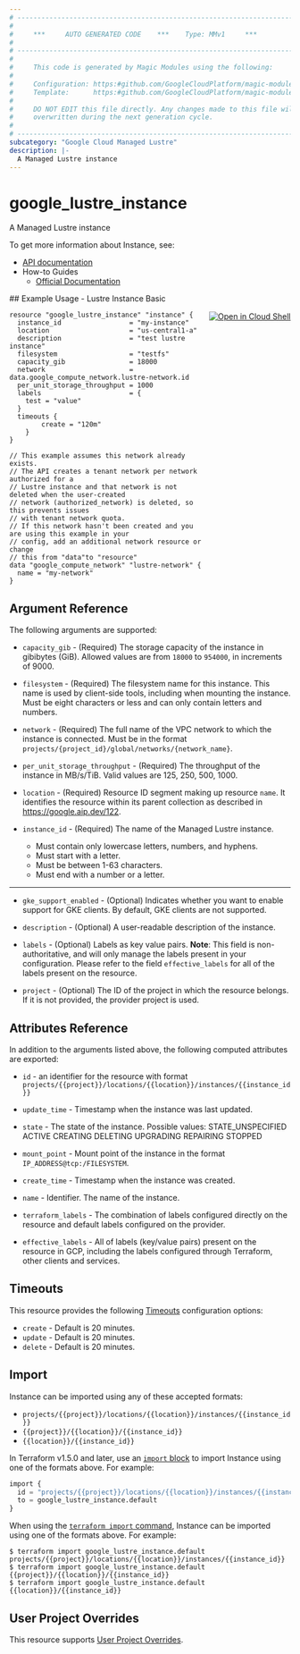 ```yaml
---
# ----------------------------------------------------------------------------
#
#     ***     AUTO GENERATED CODE    ***    Type: MMv1     ***
#
# ----------------------------------------------------------------------------
#
#     This code is generated by Magic Modules using the following:
#
#     Configuration: https:#github.com/GoogleCloudPlatform/magic-modules/tree/main/mmv1/products/lustre/Instance.yaml
#     Template:      https:#github.com/GoogleCloudPlatform/magic-modules/tree/main/mmv1/templates/terraform/resource.html.markdown.tmpl
#
#     DO NOT EDIT this file directly. Any changes made to this file will be
#     overwritten during the next generation cycle.
#
# ----------------------------------------------------------------------------
subcategory: "Google Cloud Managed Lustre"
description: |-
  A Managed Lustre instance
---
```


# google_lustre_instance

A Managed Lustre instance


To get more information about Instance, see:

* [API documentation](https://cloud.google.com/managed-lustre/docs/reference/rest/v1/projects.locations.instances)
* How-to Guides
    * [Official Documentation](https://cloud.google.com/managed-lustre/docs/create-instance)

<div class = "oics-button" style="float: right; margin: 0 0 -15px">
  <a href="https://console.cloud.google.com/cloudshell/open?cloudshell_git_repo=https%3A%2F%2Fgithub.com%2Fterraform-google-modules%2Fdocs-examples.git&cloudshell_image=gcr.io%2Fcloudshell-images%2Fcloudshell%3Alatest&cloudshell_print=.%2Fmotd&cloudshell_tutorial=.%2Ftutorial.md&cloudshell_working_dir=lustre_instance_basic&open_in_editor=main.tf" target="_blank">
    <img alt="Open in Cloud Shell" src="//gstatic.com/cloudssh/images/open-btn.svg" style="max-height: 44px; margin: 32px auto; max-width: 100%;">
  </a>
</div>
## Example Usage - Lustre Instance Basic


```hcl
resource "google_lustre_instance" "instance" {
  instance_id                 = "my-instance"
  location                    = "us-central1-a"
  description                 = "test lustre instance"
  filesystem                  = "testfs"
  capacity_gib                = 18000
  network                     = data.google_compute_network.lustre-network.id
  per_unit_storage_throughput = 1000
  labels                      = {
    test = "value"
  }
  timeouts {
		create = "120m"
	}
}

// This example assumes this network already exists.
// The API creates a tenant network per network authorized for a
// Lustre instance and that network is not deleted when the user-created
// network (authorized_network) is deleted, so this prevents issues
// with tenant network quota.
// If this network hasn't been created and you are using this example in your
// config, add an additional network resource or change
// this from "data"to "resource"
data "google_compute_network" "lustre-network" {
  name = "my-network"
}
```

## Argument Reference

The following arguments are supported:


* `capacity_gib` -
  (Required)
  The storage capacity of the instance in gibibytes (GiB). Allowed values
  are from `18000` to `954000`, in increments of 9000.

* `filesystem` -
  (Required)
  The filesystem name for this instance. This name is used by client-side
  tools, including when mounting the instance. Must be eight characters or
  less and can only contain letters and numbers.

* `network` -
  (Required)
  The full name of the VPC network to which the instance is connected.
  Must be in the format
  `projects/{project_id}/global/networks/{network_name}`.

* `per_unit_storage_throughput` -
  (Required)
  The throughput of the instance in MB/s/TiB.
  Valid values are 125, 250, 500, 1000.

* `location` -
  (Required)
  Resource ID segment making up resource `name`. It identifies the resource within its parent collection as described in https://google.aip.dev/122.

* `instance_id` -
  (Required)
  The name of the Managed Lustre instance.
  * Must contain only lowercase letters, numbers, and hyphens.
  * Must start with a letter.
  * Must be between 1-63 characters.
  * Must end with a number or a letter.


- - -


* `gke_support_enabled` -
  (Optional)
  Indicates whether you want to enable support for GKE clients. By default,
  GKE clients are not supported.

* `description` -
  (Optional)
  A user-readable description of the instance.

* `labels` -
  (Optional)
  Labels as key value pairs.
  **Note**: This field is non-authoritative, and will only manage the labels present in your configuration.
  Please refer to the field `effective_labels` for all of the labels present on the resource.

* `project` - (Optional) The ID of the project in which the resource belongs.
    If it is not provided, the provider project is used.


## Attributes Reference

In addition to the arguments listed above, the following computed attributes are exported:

* `id` - an identifier for the resource with format `projects/{{project}}/locations/{{location}}/instances/{{instance_id}}`

* `update_time` -
  Timestamp when the instance was last updated.

* `state` -
  The state of the instance.
  Possible values:
  STATE_UNSPECIFIED
  ACTIVE
  CREATING
  DELETING
  UPGRADING
  REPAIRING
  STOPPED

* `mount_point` -
  Mount point of the instance in the format `IP_ADDRESS@tcp:/FILESYSTEM`.

* `create_time` -
  Timestamp when the instance was created.

* `name` -
  Identifier. The name of the instance.

* `terraform_labels` -
  The combination of labels configured directly on the resource
   and default labels configured on the provider.

* `effective_labels` -
  All of labels (key/value pairs) present on the resource in GCP, including the labels configured through Terraform, other clients and services.


## Timeouts

This resource provides the following
[Timeouts](https://developer.hashicorp.com/terraform/plugin/sdkv2/resources/retries-and-customizable-timeouts) configuration options:

- `create` - Default is 20 minutes.
- `update` - Default is 20 minutes.
- `delete` - Default is 20 minutes.

## Import


Instance can be imported using any of these accepted formats:

* `projects/{{project}}/locations/{{location}}/instances/{{instance_id}}`
* `{{project}}/{{location}}/{{instance_id}}`
* `{{location}}/{{instance_id}}`


In Terraform v1.5.0 and later, use an [`import` block](https://developer.hashicorp.com/terraform/language/import) to import Instance using one of the formats above. For example:

```tf
import {
  id = "projects/{{project}}/locations/{{location}}/instances/{{instance_id}}"
  to = google_lustre_instance.default
}
```

When using the [`terraform import` command](https://developer.hashicorp.com/terraform/cli/commands/import), Instance can be imported using one of the formats above. For example:

```
$ terraform import google_lustre_instance.default projects/{{project}}/locations/{{location}}/instances/{{instance_id}}
$ terraform import google_lustre_instance.default {{project}}/{{location}}/{{instance_id}}
$ terraform import google_lustre_instance.default {{location}}/{{instance_id}}
```

## User Project Overrides

This resource supports [User Project Overrides](https://registry.terraform.io/providers/hashicorp/google/latest/docs/guides/provider_reference#user_project_override).
